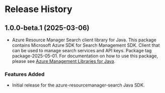 # Release History

## 1.0.0-beta.1 (2025-03-06)

- Azure Resource Manager Search client library for Java. This package contains Microsoft Azure SDK for Search Management SDK. Client that can be used to manage search services and API keys. Package tag package-2025-05-01. For documentation on how to use this package, please see [Azure Management Libraries for Java](https://aka.ms/azsdk/java/mgmt).
### Features Added

- Initial release for the azure-resourcemanager-search Java SDK.
